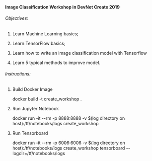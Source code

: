 #### Image Classification Workshop in DevNet Create 2019

###### Objectives:

1. Learn Machine Learning basics;

2. Learn TensorFlow basics;

3. Learn how to write an image classification model with Tensorflow

4. Learn 5 typical methods to improve model.

###### Instructions:

1. Build Docker Image
   
   docker build -t create_workshop .

2. Run Jupyter Notebook

   docker run -it --rm -p 8888:8888 -v $(log directory on host):/tf/notebooks/logs create_workshop

3. Run Tensorboard

   docker run -it --rm -p 6006:6006 -v $(log directory on host):/tf/notebooks/logs create_workshop tensorboard --logdir=/tf/notebooks/logs
